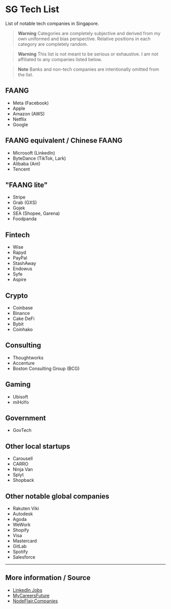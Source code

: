 # SG Tech List

List of notable tech companies in Singapore.

> **Warning**
> Categories are completely subjective and derived from my own uniformed and bias perspective. Relative positions in each category are completely random.

> **Warning**
> This list is not meant to be serious or exhaustive. I am not affiliated to any companies listed below.

> **Note**
> Banks and non-tech companies are intentionally omitted from the list.

## FAANG 

- Meta (Facebook)
- Apple
- Amazon (AWS)
- Netflix
- Google

## FAANG equivalent / Chinese FAANG

- Microsoft (LinkedIn)
- ByteDance (TikTok, Lark)
- Alibaba (Ant)
- Tencent

## "FAANG lite"

- Stripe
- Grab (GXS)
- Gojek
- SEA (Shopee, Garena)
- Foodpanda

## Fintech

- Wise
- Rapyd
- PayPal
- StashAway
- Endowus
- Syfe
- Aspire

## Crypto

- Coinbase
- Binance
- Cake DeFi
- Bybit
- Coinhako

## Consulting

- Thoughtworks
- Accenture
- Boston Consulting Group (BCG)

## Gaming

- Ubisoft
- miHoYo

## Government

- GovTech

## Other local startups

- Carousell
- CARRO
- Ninja Van
- Splyt
- Shopback

## Other notable global companies

- Rakuten Viki
- Autodesk
- Agoda
- WeWork
- Shopify
- Visa
- Mastercard
- GitLab
- Spotify
- Salesforce

---

## More information / Source

- [LinkedIn Jobs](https://www.linkedin.com/jobs/)
- [MyCareersFuture](https://www.mycareersfuture.gov.sg/)
- [NodeFlair.Companies](https://www.nodeflair.com/companies)
